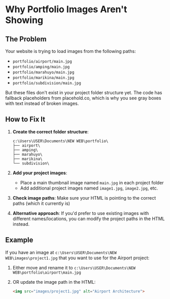# Why Portfolio Images Aren't Showing

## The Problem

Your website is trying to load images from the following paths:
- `portfolio/airport/main.jpg`
- `portfolio/amping/main.jpg`
- `portfolio/marahuyo/main.jpg`
- `portfolio/marikina/main.jpg`
- `portfolio/subdivision/main.jpg`

But these files don't exist in your project folder structure yet. The code has fallback placeholders from placehold.co, which is why you see gray boxes with text instead of broken images.

## How to Fix It

1. **Create the correct folder structure**:
   ```
   c:\Users\USER\Documents\NEW WEB\portfolio\
   ├── airport\
   ├── amping\
   ├── marahuyo\
   ├── marikina\
   └── subdivision\
   ```

2. **Add your project images**:
   - Place a main thumbnail image named `main.jpg` in each project folder
   - Add additional project images named `image1.jpg`, `image2.jpg`, etc.

3. **Check image paths**:
   Make sure your HTML is pointing to the correct paths (which it currently is)

4. **Alternative approach**:
   If you'd prefer to use existing images with different names/locations, you can modify the project paths in the HTML instead.

## Example

If you have an image at `c:\Users\USER\Documents\NEW WEB\images\project1.jpg` that you want to use for the Airport project:

1. Either move and rename it to `c:\Users\USER\Documents\NEW WEB\portfolio\airport\main.jpg`

2. OR update the image path in the HTML:
   ```html
   <img src="images/project1.jpg" alt="Airport Architecture">
   ```
